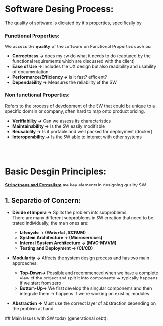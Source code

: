 # Software Desing Process:

The quality of software is dictated by it's properties, specifically by

### Functional Properties:

We assess the **quality** of the software on Functional Properties such as:

- **Correctness $\rightarrow$** does my sw do what it needs to do (captured by the functional requirements which are discussed with the client)
- **Ease of Use $\rightarrow$** Includes the UX design but also readibility and usability of documentation
- **Performance/Efficiency $\rightarrow$** is it fast? efficient?
- **Dependability $\rightarrow$** Measures the reliability of the SW

### Non functional Properties:

Refers to the process of devolopment of the SW that could be unique to a specific domain or company, often hard to map onto product pricing.

- **Verifiability $\rightarrow$** Can we assess its characteristics
- **Maintainability $\rightarrow$** Is the SW easily modifiable
- **Reusability $\rightarrow$** Is it portable and well packed for deployment (docker)
- **Interoperability $\rightarrow$** Is the SW able to interact with other systems

<br><br>

# Basic Desgin Principles:

**<u>Strinctness and Formalism</u>** are key elements in designing quality SW

## 1. Separatio of Concern:

- **Divide et Impera $\rightarrow$** Splits the problem into subproblems.  
  There are many different subproblems in SW creation that need to be trated individually, the main ones are:

  - **Lifecycle $\rightarrow$ (Waterfall, SCRUM)**
  - **System Architecture $\rightarrow$ (Microservices)**
  - **Internal System Architecture $\rightarrow$ (MVC-MVVM)**
  - **Testing and Deployment $\rightarrow$ (CI/CD)**

- **Modularity $\rightarrow$** Affects the system design process and has two main approaches.

  - **Top-Down$\rightarrow$** Possible and recommended when we have a complete view of the project and split it into components $\rightarrow$ typically happens if we start from zero
  - **Bottom-Up$\rightarrow$** We first develop the singular components and then integrate them $\rightarrow$ happens if we're working on existing modules.

- **Abstraction $\rightarrow$** Must use the correct layer of abstraction depending on the problem at hand

## Main Issues with SW today (generational debt):

